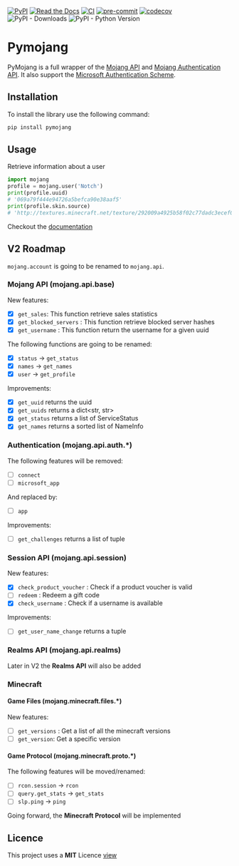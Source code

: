 [![PyPI](https://img.shields.io/pypi/v/pymojang)](https://pypi.org/project/pymojang/)
[![Read the Docs](https://img.shields.io/readthedocs/pymojang)](https://pymojang.readthedocs.io/en/latest/)
[![CI](https://github.com/Lucino772/pymojang/actions/workflows/ci.yml/badge.svg)](https://github.com/Lucino772/pymojang/actions/workflows/ci.yml)
[![pre-commit](https://github.com/Lucino772/pymojang/actions/workflows/pre-commit.yml/badge.svg)](https://github.com/Lucino772/pymojang/actions/workflows/pre-commit.yml)
[![codecov](https://codecov.io/gh/Lucino772/pymojang/branch/main/graph/badge.svg?token=5Q6PRUXL4T)](https://codecov.io/gh/Lucino772/pymojang)
![PyPI - Downloads](https://img.shields.io/pypi/dm/pymojang)
![PyPI - Python Version](https://img.shields.io/pypi/pyversions/pymojang)

# Pymojang
PyMojang is a full wrapper of the [Mojang API](https://wiki.vg/Mojang_API) and [Mojang Authentication API](https://wiki.vg/Authentication).
It also support the [Microsoft Authentication Scheme](https://wiki.vg/Microsoft_Authentication_Scheme).

## Installation

To install the library use the following command:

```bash
pip install pymojang
```

## Usage

Retrieve information about a user

```python
import mojang
profile = mojang.user('Notch')
print(profile.uuid)
# '069a79f444e94726a5befca90e38aaf5'
print(profile.skin.source)
# 'http://textures.minecraft.net/texture/292009a4925b58f02c77dadc3ecef07ea4c7472f64e0fdc32ce5522489362680'
```

Checkout the [documentation](https://pymojang.readthedocs.io/en/latest/)

## V2 Roadmap

`mojang.account` is going to be renamed to `mojang.api`.

### Mojang API (mojang.api.base)

New features:
- [x] `get_sales`: This function retrieve sales statistics
- [x] `get_blocked_servers` : This function retrieve blocked server hashes
- [x] `get_username` : This function return the username for a given uuid

The following functions are going to be renamed:
- [x] `status` &rarr; `get_status`
- [x] `names` &rarr; `get_names`
- [x] `user` &rarr; `get_profile`

Improvements:
- [x] `get_uuid` returns the uuid
- [x] `get_uuids` returns a dict<str, str>
- [x] `get_status` returns a list of ServiceStatus
- [x] `get_names` returns a sorted list of NameInfo

### Authentication (mojang.api.auth.*)

The following features will be removed:
- [ ] `connect`
- [ ] `microsoft_app`

And replaced by:
- [ ] `app`

Improvements:
- [ ] `get_challenges` returns a list of tuple

### Session API (mojang.api.session)

New features:
- [x] `check_product_voucher` : Check if a product voucher is valid
- [ ] `redeem` : Redeem a gift code
- [x] `check_username` : Check if a username is available

Improvements:
- [ ] `get_user_name_change` returns a tuple

### Realms API (mojang.api.realms)

Later in V2 the **Realms API** will also be added

### Minecraft

#### Game Files (mojang.minecraft.files.*)

New features:
- [ ] `get_versions` : Get a list of all the minecraft versions
- [ ] `get_version`: Get a specific version

#### Game Protocol (mojang.minecraft.proto.*)

The following features will be moved/renamed:
- [ ] `rcon.session` &rarr; `rcon`
- [ ] `query.get_stats` &rarr; `get_stats`
- [ ] `slp.ping` &rarr; `ping`

Going forward, the **Minecraft Protocol** will be implemented

## Licence
This project uses a
**MIT** Licence [view](https://github.com/Lucino772/pymojang/blob/main/LICENSE)
